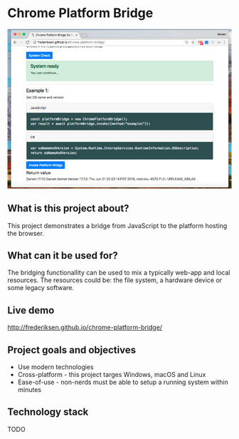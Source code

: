 # Chrome Platform Bridge
![Demo](https://raw.githubusercontent.com/frederiksen/chrome-platform-bridge/master/documentation/macOS.png "Demo")

## What is this project about?
This project demonstrates a bridge from JavaScript to the platform hosting the browser.

## What can it be used for?
The bridging functionallity can be used to mix a typically web-app and local resources. The resources could be: the file system, a hardware device or some legacy software.

## Live demo
http://frederiksen.github.io/chrome-platform-bridge/

## Project goals and objectives
* Use modern technologies
* Cross-platform - this project targes Windows, macOS and Linux
* Ease-of-use - non-nerds must be able to setup a running system within minutes

## Technology stack
TODO

